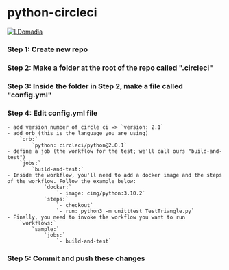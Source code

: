 # python-circleci
[![LDomadia](https://circleci.com/gh/LDomadia/python-circleci.svg?style=svg)](https://circleci.com/gh/Ldomadia/python-circleci)


### Step 1: Create new repo
### Step 2: Make a folder at the root of the repo called ".circleci"
### Step 3: Inside the folder in Step 2, make a file called "config.yml"
### Step 4: Edit config.yml file
    - add version number of circle ci => `version: 2.1`
    - add orb (this is the language you are using) 
        `orb:`
            `python: circleci/python@2.0.1`
    - define a job (the workflow for the test; we'll call ours "build-and-test")
        `jobs:`
            `build-and-test:`
    - Inside the workflow, you'll need to add a docker image and the steps of the workflow. Follow the example below:
                `docker:`
                    `- image: cimg/python:3.10.2`
                `steps:`
                    `- checkout`
                    `- run: python3 -m unitttest TestTriangle.py`
    - Finally, you need to invoke the workflow you want to run
        `workflows:`
            `sample:`
                `jobs:`
                    `- build-and-test`
### Step 5: Commit and push these changes
